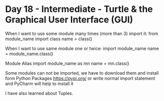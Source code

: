 # Day 18 - Intermediate - Turtle & the Graphical User Interface (GUI)

When I want to use some module many times (more than 3) import it:
from module_name import class
name = class()

When I want to use same module one or twice:
import module_name 
name = module_name.class()

Module Alias 
import module_name as mn 
name = mn.class()

Some modules can not be imported, we have to download them and install form
Python Packages https://pypi.org/ or write normal import statement and PyCharm will help to install it 

I have also learned about Tuples. 
